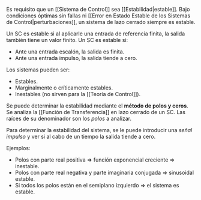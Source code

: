 Es requisito que un [[Sistema de Control]] sea [[Estabilidad|estable]]. Bajo condiciones óptimas sin fallas ni [[Error en Estado Estable de los Sistemas de Control|perturbaciones]], un sistema de lazo cerrado siempre es estable.

Un SC es estable si al aplicarle una entrada de referencia finita, la salida también tiene un valor finito. Un SC es estable si:

- Ante una entrada escalón, la salida es finita.
- Ante una entrada impulso, la salida tiende a cero.

Los sistemas pueden ser:

- Estables.
- Marginalmente o críticamente estables.
- Inestables (no sirven para la [[Teoría de Control]]).

Se puede determinar la estabilidad mediante el **método de polos y ceros**. Se analiza la [[Función de Transferencia]] en lazo cerrado de un SC. Las raíces de su denominador son los _polos_ a analizar.

Para determinar la estabilidad del sistema, se le puede introducir una _señal impulso_ y ver si al cabo de un tiempo la salida tiende a cero.

Ejemplos:

- Polos con parte real positiva $\Longrightarrow$ función exponencial creciente $\Longrightarrow$ inestable.
- Polos con parte real negativa y parte imaginaria conjugada $\Longrightarrow$ sinusoidal estable.
- Si todos los polos están en el semiplano izquierdo $\Longrightarrow$ el sistema es estable.
